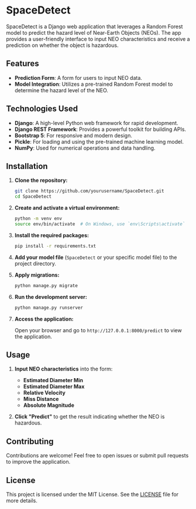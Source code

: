 
# SpaceDetect

SpaceDetect is a Django web application that leverages a Random Forest model to predict the hazard level of Near-Earth Objects (NEOs). The app provides a user-friendly interface to input NEO characteristics and receive a prediction on whether the object is hazardous.

## Features

- **Prediction Form**: A form for users to input NEO data.
- **Model Integration**: Utilizes a pre-trained Random Forest model to determine the hazard level of the NEO.

## Technologies Used

- **Django**: A high-level Python web framework for rapid development.
- **Django REST Framework**: Provides a powerful toolkit for building APIs.
- **Bootstrap 5**: For responsive and modern design.
- **Pickle**: For loading and using the pre-trained machine learning model.
- **NumPy**: Used for numerical operations and data handling.


## Installation

1. **Clone the repository:**

   ```bash
   git clone https://github.com/yourusername/SpaceDetect.git
   cd SpaceDetect
   ```

2. **Create and activate a virtual environment:**

   ```bash
   python -m venv env
   source env/bin/activate  # On Windows, use `env\Scripts\activate`
   ```

3. **Install the required packages:**

   ```bash
   pip install -r requirements.txt
   ```

4. **Add your model file** (`SpaceDetect` or your specific model file) to the project directory.

5. **Apply migrations:**

   ```bash
   python manage.py migrate
   ```

6. **Run the development server:**

   ```bash
   python manage.py runserver
   ```

7. **Access the application:**

   Open your browser and go to `http://127.0.0.1:8000/predict` to view the application.

## Usage

1. **Input NEO characteristics** into the form:
   - **Estimated Diameter Min**
   - **Estimated Diameter Max**
   - **Relative Velocity**
   - **Miss Distance**
   - **Absolute Magnitude**

2. **Click "Predict"** to get the result indicating whether the NEO is hazardous.

## Contributing

Contributions are welcome! Feel free to open issues or submit pull requests to improve the application.

## License

This project is licensed under the MIT License. See the [LICENSE](LICENSE) file for more details.

